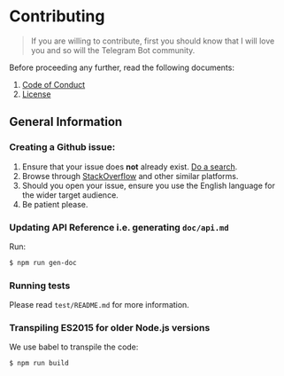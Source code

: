 # Contributing

> If you are willing to contribute, first you should know that
> I will love you and so will the Telegram Bot community.

Before proceeding any further, read the following documents:

1. [Code of Conduct][coc]
1. [License][license]

## General Information

### Creating a Github issue:

1. Ensure that your issue does **not** already exist. [Do a search](https://github.com/yagop/node-telegram-bot-api/issues).
2. Browse through [StackOverflow](https://stackoverflow.com/search?q=telegram+nodejs) and other similar platforms.
3. Should you open your issue, ensure you use the English language for
   the wider target audience.
4. Be patient please.


### Updating API Reference i.e. generating `doc/api.md`

Run:

```bash
$ npm run gen-doc
```

### Running tests

Please read `test/README.md` for more information.

### Transpiling ES2015 for older Node.js versions

We use babel to transpile the code:

```bash
$ npm run build
```

[coc]:https://github.com/yagop/node-telegram-bot-api/blob/master/CODE_OF_CONDUCT.md
[license]:https://github.com/yagop/node-telegram-bot-api/blob/master/LICENSE.md
